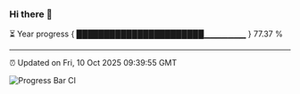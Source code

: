 ### Hi there 👋

⏳ Year progress { ███████████████████████▁▁▁▁▁▁▁ } 77.37 %

---

⏰ Updated on Fri, 10 Oct 2025 09:39:55 GMT

![Progress Bar CI](https://github.com/IshwaranRudhara/GIT-ACTION/workflows/Progress%20Bar%20CI/badge.svg)
